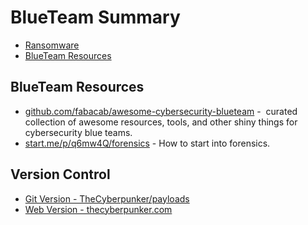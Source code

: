 # BlueTeam Summary
- [Ransomware](https://github.com/TheCyberpunker/BlueTeam-resources/blob/main/Ransomware.md)
- [BlueTeam Resources](#BlueTeam-Resources)


## BlueTeam Resources
- [github.com/fabacab/awesome-cybersecurity-blueteam](https://github.com/fabacab/awesome-cybersecurity-blueteam) -  curated collection of awesome resources, tools, and other shiny things for cybersecurity blue teams.
- [start.me/p/q6mw4Q/forensics](https://start.me/p/q6mw4Q/forensics) - How to start into forensics.

## Version Control

- [Git Version - TheCyberpunker/payloads](https://github.com/TheCyberpunker/BlueTeam-resources)
- [Web Version - thecyberpunker.com](https://thecyberpunker.com/blog/blueteam-malware-resources/)
